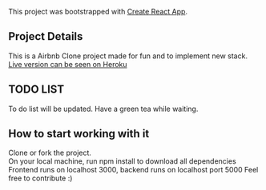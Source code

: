 This project was bootstrapped with [Create React App](https://github.com/facebook/create-react-app).

## Project Details

This is a Airbnb Clone project made for fun and to implement new stack. [Live version can be seen on Heroku](https://floating-mountain-29853.herokuapp.com)

## TODO LIST

To do list will be updated. Have a green tea while waiting.<br>

## How to start working with it

Clone or fork the project.<br>
On your local machine, run npm install to download all dependencies<br>
Frontend runs on localhost 3000, backend runs on localhost port 5000
Feel free to contribute :)
